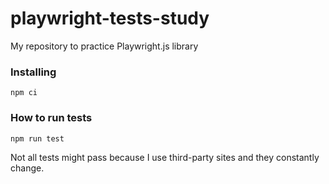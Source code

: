 # playwright-tests-study
My repository to practice Playwright.js library

### Installing
```
npm ci
```

### How to run tests
```
npm run test
```

Not all tests might pass because I use third-party sites and they constantly change.